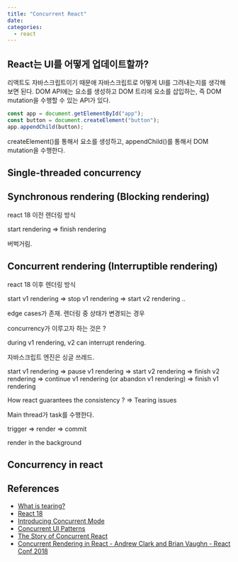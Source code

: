 ```yaml
---
title: "Concurrent React"
date:
categories:
  - react
---
```


## React는 UI를 어떻게 업데이트할까?

리액트도 자바스크립트이기 때문애 자바스크립트로 어떻게 UI를 그려내는지를 생각해보면 된다. DOM API에는 요소를 생성하고 DOM 트리에 요소를 삽입하는, 즉 DOM mutation을 수행할 수 있는 API가 있다.

```javascript
const app = document.getElementById("app");
const button = document.createElement("button");
app.appendChild(button);
```

createElement()를 통해서 요소를 생성하고, appendChild()를 통해서 DOM mutation을 수행한다.

## Single-threaded concurrency

## Synchronous rendering (Blocking rendering)

react 18 이전 렌더링 방식

start rendering => finish rendering

버벅거림.

## Concurrent rendering (Interruptible rendering)

react 18 이후 렌더링 방식

start v1 rendering => stop v1 rendering => start v2 rendering ..

edge cases가 존재. 렌더링 중 상태가 변경되는 경우

concurrency가 이루고자 하는 것은 ?

during v1 rendering, v2 can interrupt rendering.

자바스크립트 엔진은 싱글 쓰레드.

start v1 rendering => pause v1 rendering => start v2 rendering => finish v2 rendering => continue v1 rendering (or abandon v1 rendering) => finish v1 rendering

How react guarantees the consistency ? => Tearing issues

Main thread가 task를 수행한다.

trigger => render => commit

render in the background

## Concurrency in react

## References

- [What is tearing?](https://github.com/reactwg/react-18/discussions/69)
- [React 18](https://reactjs.org/blog/2022/03/29/react-v18.html)
- [Introducing Concurrent Mode](https://17.reactjs.org/docs/concurrent-mode-intro.html)
- [Concurrent UI Patterns](https://17.reactjs.org/docs/concurrent-mode-patterns.html)
- [The Story of Concurrent React](https://www.youtube.com/watch?v=NZoRlVi3MjQ)
- [Concurrent Rendering in React - Andrew Clark and Brian Vaughn - React Conf 2018](https://www.youtube.com/watch?v=ByBPyMBTzM0)
